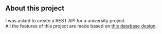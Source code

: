## About this project

I was asked to create a REST API for a university project.\
All the features of this project are made based on [this database design](https://drive.google.com/file/d/1J9frWf-vB170snawfvS1S40aoAAcK_QV/view?usp=sharing).